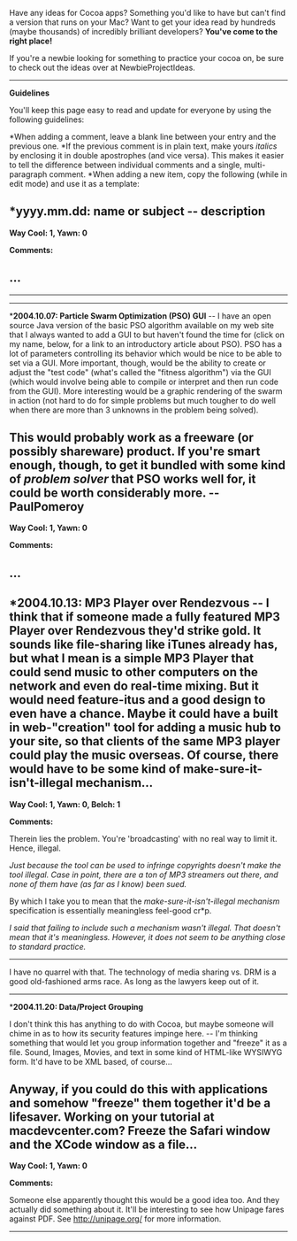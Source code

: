 Have any ideas for Cocoa apps? Something you'd like to have but can't find a version that runs on your Mac? Want to get your idea read by hundreds (maybe thousands) of incredibly brilliant developers? **You've come to the right place!**

If you're a newbie looking for something to practice your cocoa on, be sure to check out the ideas over at NewbieProjectIdeas.

----

**Guidelines** 

You'll keep this page easy to read and update for everyone by using the following guidelines:


*When adding a comment, leave a blank line between your entry and the previous one.
*If the previous comment is in plain text, make yours *italics* by enclosing it in double apostrophes (and vice versa). This makes it easier to tell the difference between individual comments and a single, multi-paragraph comment. 
*When adding a new item, copy the following (while in edit mode) and use it as a template:

    

***yyyy.mm.dd: name or subject** -- description
----
**Way Cool: 1, Yawn: 0**

**Comments:**

...
----


----
----


***2004.10.07: Particle Swarm Optimization (PSO) GUI** -- I have an open source Java version of the basic PSO algorithm available on my web site that I always wanted to add a GUI to but haven't found the time for (click on my name, below, for a link to an introductory article about PSO). PSO has a lot of parameters controlling its behavior which would be nice to be able to set via a GUI. More important, though, would be the ability to create or adjust the "test code" (what's called the "fitness algorithm") via the GUI (which would involve being able to compile or interpret and then run code from the GUI). More interesting would be a graphic rendering of the swarm in action (not hard to do for simple problems but much tougher to do well when there are more than 3 unknowns in the problem being solved).

This would probably work as a freeware (or possibly shareware) product. If you're smart enough, though,  to get it bundled with some kind of *problem solver* that PSO works well for, it could be worth considerably more. --PaulPomeroy
----
**Way Cool: 1, Yawn: 0**

**Comments:**

...
----



***2004.10.13: MP3 Player over Rendezvous** -- I think that if someone made a fully featured MP3 Player over Rendezvous they'd strike gold. It sounds like file-sharing like iTunes already has, but what I mean is a simple MP3 Player that could send music to other computers on the network and even do real-time mixing. But it would need feature-itus and a good design to even have a chance. Maybe it could have a built in web-"creation" tool for adding a music hub to your site, so that clients of the same MP3 player could play the music overseas. Of course, there would have to be some kind of make-sure-it-isn't-illegal mechanism...
----
**Way Cool: 1, Yawn: 0, Belch: 1**

**Comments:**

Therein lies the problem. You're 'broadcasting' with no real way to limit it. Hence, illegal.

*Just because the tool can be used to infringe copyrights doesn't make the tool illegal. Case in point, there are a ton of MP3 streamers out there, and none of them have (as far as I know) been sued.*

By which I take you to mean that the *make-sure-it-isn't-illegal mechanism* specification is essentially meaningless feel-good cr*p.

*I said that failing to include such a mechanism wasn't illegal. That doesn't mean that it's meaningless. However, it does not seem to be anything close to standard practice.*

----

I have no quarrel with that. The technology of media sharing vs. DRM is a good old-fashioned arms race. As long as the lawyers keep out of it.


----


***2004.11.20: Data/Project Grouping** 

I don't think this has anything to do with Cocoa, but maybe someone will chime in as to how its security features impinge here.
-- I'm thinking something that would let you group information together and "freeze" it as a file. Sound, Images, Movies, and text in some kind of HTML-like WYSIWYG form. It'd have to be XML based, of course... 

Anyway, if you could do this with applications and somehow "freeze" them together it'd be a lifesaver. Working on your tutorial at macdevcenter.com? Freeze the Safari window and the XCode window as a file...
----
**Way Cool: 1, Yawn: 0**

**Comments:**

Someone else apparently thought this would be a good idea too. And they actually did something about it. It'll be interesting to see how Unipage fares against PDF. See http://unipage.org/ for more information.

----
